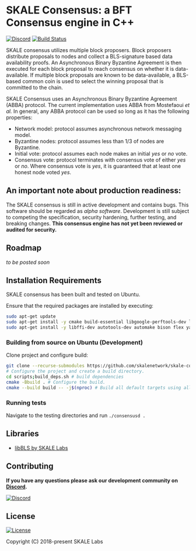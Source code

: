 # SKALE Consensus: a BFT Consensus engine in C++

[![Discord](https://img.shields.io/discord/534485763354787851.svg)](https://discord.gg/vvUtWJB)
[![Build Status](https://travis-ci.com/skalenetwork/skale-consensus.svg?branch=develop)](https://travis-ci.com/skalenetwork/skale-consensus)

SKALE consensus utilizes multiple block proposers.  Block proposers distribute proposals to nodes and collect a BLS-signature based data availability proofs. An Asynchronous Binary Byzantine Agreement is then executed for each block proposal to reach consensus on whether it is data-available.  If multiple block proposals are known to be data-available, a BLS-based common coin is used to select the winning proposal that is committed to the chain.

SKALE Consensus uses an Asynchronous Binary Byzantine Agreement (ABBA) protocol. The current implementation uses ABBA from Mostefaoui _et al._ In general, any ABBA protocol can be used so long as it has the following properties:

-   Network model: protocol assumes asynchronous network messaging model.
-   Byzantine nodes: protocol assumes less than 1/3 of nodes are Byzantine.
-   Initial vote: protocol assumes each node makes an initial _yes_ or _no_ vote.
-   Consensus vote: protocol terminates with consensus vote of either _yes_ or _no_. Where consensus vote is _yes_, it is guaranteed that at least one honest node voted _yes_.

## An important note about production readiness:

The SKALE consensus is still in active development and contains bugs. This software should be regarded as _alpha software_. Development is still subject to competing the specification, security hardening, further testing, and breaking changes.  **This consensus engine has not yet been reviewed or audited for security.**

## Roadmap

_to be posted soon_

## Installation Requirements

SKALE consensus has been built and tested on Ubuntu.

Ensure that the required packages are installed by executing:

```bash
sudo apt-get update
sudo apt-get install -y cmake build-essential libgoogle-perftools-dev libprocps-dev
sudo apt-get install -y libffi-dev autotools-dev automake bison flex yasm texinfo
```

### Building from source on Ubuntu (Development)

Clone project and configure build:

```bash
git clone --recurse-submodules https://github.com/skalenetwork/skale-consensus.git
# Configure the project and create a build directory.
cd scripts;build_deps.sh # build dependencies
cmake -Bbuild . # Configure the build.
cmake --build build -- -j$(nproc) # Build all default targets using all cores.
```

### Running tests

Navigate to the testing directories and run `./consensusd .`

## Libraries

-   [libBLS by SKALE Labs](https://skalelabs.com/)

## Contributing

**If you have any questions please ask our development community on [Discord](https://discord.gg/vvUtWJB).**

[![Discord](https://img.shields.io/discord/534485763354787851.svg)](https://discord.gg/vvUtWJB)

## License

[![License](https://img.shields.io/github/license/skalenetwork/skale-consensus.svg)](LICENSE)

Copyright (C) 2018-present SKALE Labs
